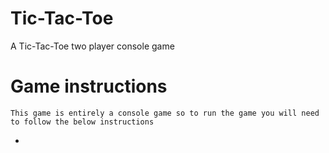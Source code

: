 # Tic-Tac-Toe
A Tic-Tac-Toe two player console game

# Game instructions
    This game is entirely a console game so to run the game you will need to follow the below instructions
- 

